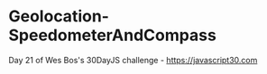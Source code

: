 # Geolocation-SpeedometerAndCompass
Day 21 of Wes Bos's 30DayJS challenge - https://javascript30.com
